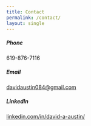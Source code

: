 ```yaml
---
title: Contact
permalink: /contact/
layout: single
---
```

##### <i class="fas fa-phone-alt" aria-hidden="true"></i> Phone
619-876-7116

##### <i class="fas fa-envelope" aria-hidden="true"></i> Email
[davidaustin084@gmail.com](mailto:davidaustin084@gmail.com)

##### <i class="fab fa-linkedin" aria-hidden="true"></i> LinkedIn
[linkedin.com/in/david-a-austin/](https://www.linkedin.com/in/david-a-austin/)